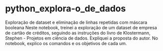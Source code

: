 # python_explora-o_de_dados
Exploração de dataset e eliminação de linhas repetidas com máscara booleana
Neste notebook, treinei a exploração de um dataset de empresa de cartão de créditos, seguindo as instruções do livro de Klostermann, Stephen - Projetos em ciência de dados. 
Expliquei a proposta do autor.
No notebook, explico os comandos e os objetivos de cada um.

